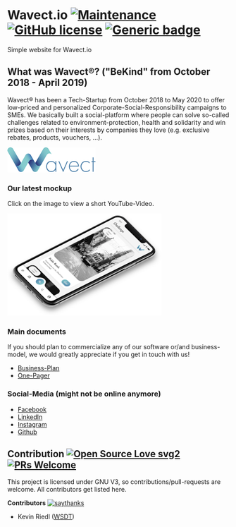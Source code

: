 # Wavect.io [![Maintenance](https://img.shields.io/badge/Maintained%3F-no-red.svg)](https://bitbucket.org/lbesson/ansi-colors) [![GitHub license](https://img.shields.io/github/license/wsdt/Wavect__s_f_websitereact.svg)](https://github.com/wsdt/Wavect__s_f_websitereact//blob/master/LICENSE) [![Generic badge](https://img.shields.io/badge/Made%20with-React-green)](https://reactnative.dev/)
Simple website for Wavect.io


## What was Wavect®? ("BeKind" from October 2018 - April 2019)
Wavect® has been a Tech-Startup from October 2018 to May 2020 to offer low-priced and personalized Corporate-Social-Responsibility campaigns to SMEs. We basically built a social-platform where people can solve so-called challenges related to environment-protection, health and solidarity and win prizes based on their interests by companies they love (e.g. exclusive rebates, products, vouchers, ...).

![Image Wavect_Logo](https://github.com/wsdt/Wavect_Base/blob/master/files_github/Marketing/Corporate-Identity/01_Logo/color/combination-mark/png/Logo_WAVECT_color_comb-m_200.png)

### Our latest mockup
Click on the image to view a short YouTube-Video.

[![Wavect - Mockup](https://github.com/wsdt/Wavect_Base/blob/master/files_github/Marketing/Corporate-Identity/15_Prototype/Wireframes_Mockups_Design/20190925_MariellasMockup.png)](https://youtu.be/xrLBjZwvPRU "Wavect - Mockup")


### Main documents
If you should plan to commercialize any of our software or/and business-model, we would greatly appreciate if you get in touch with us!
* [Business-Plan](https://github.com/wsdt/Wavect_Base/blob/master/files_github/Wavect_BusinessPlan.pdf)
* [One-Pager](https://github.com/wsdt/Wavect_Base/blob/master/files_github/Konzept_OnePager.pdf)


### Social-Media (might not be online anymore)
* [Facebook](https://www.facebook.com/wavect/)
* [LinkedIn](https://www.linkedin.com/company/wavect)
* [Instagram](https://www.instagram.com/wavect.io)
* [Github](https://github.com/bekind-austria)


## Contribution [![Open Source Love svg2](https://badges.frapsoft.com/os/v2/open-source.svg?v=103)](https://github.com/ellerbrock/open-source-badges/) [![PRs Welcome](https://img.shields.io/badge/PRs-welcome-brightgreen.svg?style=flat-square)](http://makeapullrequest.com)

This project is licensed under GNU V3, so contributions/pull-requests are welcome. All contributors get listed here. 

**Contributors** [![saythanks](https://img.shields.io/badge/say-thanks-ff69b4.svg)](https://saythanks.io/to/kennethreitz)
- Kevin Riedl ([WSDT](https://github.com/wsdt))
